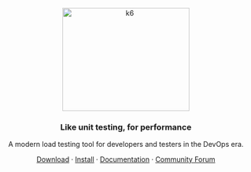 <p align="center"><a href="https://k6.io/"><img src="https://upload.wikimedia.org/wikipedia/commons/thumb/e/ef/K6-logo.svg/1058px-K6-logo.svg.png" alt="k6" width="258" height="210" /></a></p>

<h3 align="center">Like unit testing, for performance</h3>
<p align="center">A modern load testing tool for developers and testers in the DevOps era.</p>


<p align="center">
    <a href="https://github.com/grafana/k6/releases">Download</a> ·
    <a href="https://k6.io/docs/get-started/installation/l">Install</a> ·
    <a href="https://k6.io/docs">Documentation</a> ·
    <a href="https://community.k6.io/">Community Forum</a>
</p>
